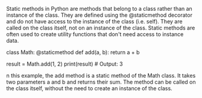 Static methods in Python are methods that belong to a class rather than an instance of the class. They are defined using the @staticmethod decorator and do not have access to the instance of the class (i.e. self). They are called on the class itself, not on an instance of the class. Static methods are often used to create utility functions that don't need access to instance data.

class Math:
    @staticmethod
    def add(a, b):
        return a + b

result = Math.add(1, 2)
print(result) # Output: 3

n this example, the add method is a static method of the Math class. It takes two parameters a and b and returns their sum. The method can be called on the class itself, without the need to create an instance of the class.